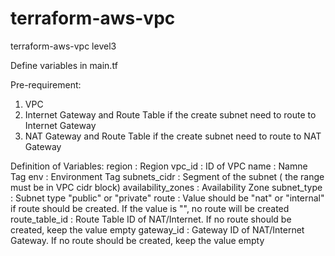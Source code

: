 # terraform-aws-vpc
terraform-aws-vpc level3

Define variables in main.tf

Pre-requirement:

1. VPC
2. Internet Gateway and Route Table if the create subnet need to route to Internet Gateway
3. NAT Gateway and Route Table if the create subnet need to route to NAT Gateway 


Definition of Variables:
region               		: Region
vpc_id               		: ID of VPC
name                 		: Namne Tag
env                  		: Environment Tag
subnets_cidr  				: Segment of the subnet ( the range must be in VPC cidr block)
availability_zones   		: Availability Zone
subnet_type 				: Subnet type "public" or "private"
route 						: Value should be "nat" or "internal" if route should be created. If the value is "", no route will be created
route_table_id 				: Route Table ID of NAT/Internet. If no route should be created, keep the value empty
gateway_id 					: Gateway ID of NAT/Internet Gateway. If no route should be created, keep the value empty

